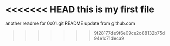 <<<<<<< HEAD
this is my first file
=======
another readme for 0x01.git
README update from github.com
>>>>>>> 9f28177de9f6e09ce2c88132b75d94e1c71deca9
